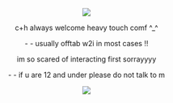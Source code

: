 <p text align=center>
<image src=https://media.tenor.com/nHc4tUZ8SckAAAAi/becquerel-harley-guidestuck.gif> </p>
<p text align=center>c+h always welcome heavy touch comf ^_^</p>
<p text align=center>- - usually offtab w2i in most cases !!</p>
<p text align=center>im so scared of interacting first sorrayyyy</p>
<p text align=center>- - if u are 12 and under please do not talk to m</p>
  
<p text align=center>
<image src=https://files.catbox.moe/ly0fgd.png> </p>
